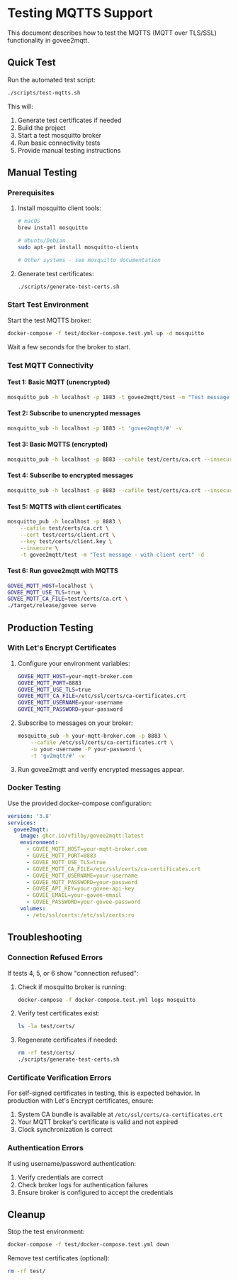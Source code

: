 # Testing MQTTS Support

This document describes how to test the MQTTS (MQTT over TLS/SSL) functionality in govee2mqtt.

## Quick Test

Run the automated test script:

```bash
./scripts/test-mqtts.sh
```

This will:
1. Generate test certificates if needed
2. Build the project
3. Start a test mosquitto broker
4. Run basic connectivity tests
5. Provide manual testing instructions

## Manual Testing

### Prerequisites

1. Install mosquitto client tools:
   ```bash
   # macOS
   brew install mosquitto

   # Ubuntu/Debian
   sudo apt-get install mosquitto-clients

   # Other systems - see mosquitto documentation
   ```

2. Generate test certificates:
   ```bash
   ./scripts/generate-test-certs.sh
   ```

### Start Test Environment

Start the test MQTTS broker:

```bash
docker-compose -f test/docker-compose.test.yml up -d mosquitto
```

Wait a few seconds for the broker to start.

### Test MQTT Connectivity

#### Test 1: Basic MQTT (unencrypted)
```bash
mosquitto_pub -h localhost -p 1883 -t govee2mqtt/test -m "Test message - unencrypted" -d
```

#### Test 2: Subscribe to unencrypted messages
```bash
mosquitto_sub -h localhost -p 1883 -t 'govee2mqtt/#' -v
```

#### Test 3: Basic MQTTS (encrypted)
```bash
mosquitto_pub -h localhost -p 8883 --cafile test/certs/ca.crt --insecure -t govee2mqtt/test -m "Test message - encrypted" -d
```

#### Test 4: Subscribe to encrypted messages
```bash
mosquitto_sub -h localhost -p 8883 --cafile test/certs/ca.crt --insecure -t 'gv2mqtt/#' -v
```

#### Test 5: MQTTS with client certificates
```bash
mosquitto_pub -h localhost -p 8883 \
    --cafile test/certs/ca.crt \
    --cert test/certs/client.crt \
    --key test/certs/client.key \
    --insecure \
    -t govee2mqtt/test -m "Test message - with client cert" -d
```

#### Test 6: Run govee2mqtt with MQTTS
```bash
GOVEE_MQTT_HOST=localhost \
GOVEE_MQTT_USE_TLS=true \
GOVEE_MQTT_CA_FILE=test/certs/ca.crt \
./target/release/govee serve
```

## Production Testing

### With Let's Encrypt Certificates

1. Configure your environment variables:
   ```bash
   GOVEE_MQTT_HOST=your-mqtt-broker.com
   GOVEE_MQTT_PORT=8883
   GOVEE_MQTT_USE_TLS=true
   GOVEE_MQTT_CA_FILE=/etc/ssl/certs/ca-certificates.crt
   GOVEE_MQTT_USERNAME=your-username
   GOVEE_MQTT_PASSWORD=your-password
   ```

2. Subscribe to messages on your broker:
   ```bash
   mosquitto_sub -h your-mqtt-broker.com -p 8883 \
       --cafile /etc/ssl/certs/ca-certificates.crt \
       -u your-username -P your-password \
       -t 'gv2mqtt/#' -v
   ```

3. Run govee2mqtt and verify encrypted messages appear.

### Docker Testing

Use the provided docker-compose configuration:

```yaml
version: '3.8'
services:
  govee2mqtt:
    image: ghcr.io/vfilby/govee2mqtt:latest
    environment:
      - GOVEE_MQTT_HOST=your-mqtt-broker.com
      - GOVEE_MQTT_PORT=8883
      - GOVEE_MQTT_USE_TLS=true
      - GOVEE_MQTT_CA_FILE=/etc/ssl/certs/ca-certificates.crt
      - GOVEE_MQTT_USERNAME=your-username
      - GOVEE_MQTT_PASSWORD=your-password
      - GOVEE_API_KEY=your-govee-api-key
      - GOVEE_EMAIL=your-govee-email
      - GOVEE_PASSWORD=your-govee-password
    volumes:
      - /etc/ssl/certs:/etc/ssl/certs:ro
```

## Troubleshooting

### Connection Refused Errors

If tests 4, 5, or 6 show "connection refused":

1. Check if mosquitto broker is running:
   ```bash
   docker-compose -f docker-compose.test.yml logs mosquitto
   ```

2. Verify test certificates exist:
   ```bash
   ls -la test/certs/
   ```

3. Regenerate certificates if needed:
   ```bash
   rm -rf test/certs/
   ./scripts/generate-test-certs.sh
   ```

### Certificate Verification Errors

For self-signed certificates in testing, this is expected behavior. In production with Let's Encrypt certificates, ensure:

1. System CA bundle is available at `/etc/ssl/certs/ca-certificates.crt`
2. Your MQTT broker's certificate is valid and not expired
3. Clock synchronization is correct

### Authentication Errors

If using username/password authentication:

1. Verify credentials are correct
2. Check broker logs for authentication failures
3. Ensure broker is configured to accept the credentials

## Cleanup

Stop the test environment:

```bash
docker-compose -f test/docker-compose.test.yml down
```

Remove test certificates (optional):

```bash
rm -rf test/
```